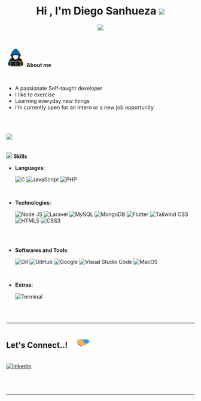
<h1 align="center"><b>Hi , I'm Diego Sanhueza </b><img src="https://media.giphy.com/media/hvRJCLFzcasrR4ia7z/giphy.gif" width="35"></h1>
<!--  -->
<p align="center">
  <a href="https://github.com/DenverCoder1/readme-typing-svg"><img src="https://readme-typing-svg.herokuapp.com?font=Time+New+Roman&color=cyan&size=25&center=true&vCenter=true&width=600&height=100&lines=Diego+Sanhueza;++;Self-taught+Developer,;Active+Learner/Researcher,;Love+to+learn+new+stuffs"></a>
</p>


<br>


 <picture><img src = "https://github.com/0xAbdulKhalid/0xAbdulKhalid/raw/main/assets/mdImages/about_me.gif" width = 50px></picture> **About me**
	
<br>

- A passionate Self-taught developer
- I like to exercise
- Learning everyday new things
- I’m currently open for an Intern or a new job opportunity

<br><br>

<img src="https://user-images.githubusercontent.com/73097560/115834477-dbab4500-a447-11eb-908a-139a6edaec5c.gif"><br><br>

 <img src="https://media2.giphy.com/media/QssGEmpkyEOhBCb7e1/giphy.gif?cid=ecf05e47a0n3gi1bfqntqmob8g9aid1oyj2wr3ds3mg700bl&rid=giphy.gif" width ="25"><b> Skills</b>
<br>

<p align="center">

- **Languages**:
    
    ![C](https://img.shields.io/badge/C%20-%232370ED.svg?style=for-the-badge&logo=c&logoColor=white)
    ![JavaScript](https://img.shields.io/badge/JavaScript%20-%23F7DF1E.svg?style=for-the-badge&logo=javascript&logoColor=black)
    ![PHP](https://img.shields.io/badge/Php%20-%2314354C.svg?style=for-the-badge&logo=php&logoColor=white)

<br>   
    
- **Technologies**:

   ![Node JS](https://img.shields.io/badge/Node.js%20-%23339933.svg?style=for-the-badge&logo=node.js&logoColor=white)
   ![Laravel](https://img.shields.io/badge/Laravel%20-%23FF2D20.svg?style=for-the-badge&logo=laravel&logoColor=white)
   ![MySQL](https://img.shields.io/badge/MySQL%20-%2300f.svg?style=for-the-badge&logo=mysql&logoColor=white)
   ![MongoDB](https://img.shields.io/badge/MongoDB-%234ea94b.svg?style=for-the-badge&logo=mongodb&logoColor=white)
   ![Flutter](https://img.shields.io/badge/Flutter%20-%2302569B.svg?style=for-the-badge&logo=flutter&logoColor=white)
   ![Tailwind CSS](https://img.shields.io/badge/Tailwind%20CSS%20-%2338B2AC.svg?style=for-the-badge&logo=tailwind-css&logoColor=white)
   ![HTML5](https://img.shields.io/badge/HTML5%20-%23E34F26.svg?style=for-the-badge&logo=html5&logoColor=white)
   ![CSS3](https://img.shields.io/badge/CSS3%20-%231572B6.svg?style=for-the-badge&logo=css3&logoColor=white)


<br>

<br>

- **Softwares and Tools**:

    ![Git](https://img.shields.io/badge/git-%23F05033.svg?style=for-the-badge&logo=git&logoColor=white)
    ![GitHub](https://img.shields.io/badge/github-%23121011.svg?style=for-the-badge&logo=github&logoColor=white)
    ![Google](https://img.shields.io/badge/google-%234285F4.svg?style=for-the-badge&logo=google&logoColor=white)
    ![Visual Studio Code](https://img.shields.io/badge/Visual%20Studio%20Code-0078d7.svg?style=for-the-badge&logo=visual-studio-code&logoColor=white)
    ![MacOS](https://img.shields.io/badge/MacOS-FCC624?style=for-the-badge&logo=apple&logoColor=black) 

<br>

- **Extras**:

    ![Terminal](https://img.shields.io/badge/Terminal-%23054020?style=for-the-badge&logo=gnu-bash&logoColor=white)

</p>

<br>
<br>

-----


## <b> Let's Connect..!</b><img src="https://github.com/0xAbdulKhalid/0xAbdulKhalid/raw/main/assets/mdImages/handshake.gif" width ="80">
<br>
<div align='left'>
<a href="https://www.linkedin.com/in/diego-sanhueza-ag/" target="_blank">
<img src=https://img.shields.io/badge/linkedin-%231E77B5.svg?&style=for-the-badge&logo=linkedin&logoColor=white alt=linkedin style="margin-bottom: 5px;" />
</a>

<ul>
<br>

<br>

</ul>
</div>



---

<br>
